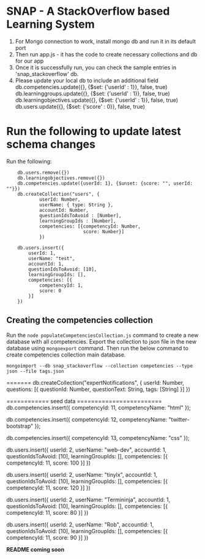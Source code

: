 SNAP - A StackOverflow based Learning System
============================================
1. For Mongo connection to work, install mongo db and run it in its default port
2. Then run app.js - it has the code to create necessary collections and db for our app
3. Once it is successfully run, you can check the sample entries in 'snap_stackoverflow' db.
4. Please update your local db to include an additional field
    db.competencies.update({}, {$set: {'userId' : 1}}, false, true)
    db.learninggroups.update({}, {$set: {'userId' : 1}}, false, true)
    db.learningobjectives.update({}, {$set: {'userId' : 1}}, false, true)
    db.users.update({}, {$set: {'score' : 0}}, false, true)

Run the following to update latest schema changes
=================================================

Run the following:
```
    db.users.remove({})
    db.learningobjectives.remove({})
    db.competencies.update({userId: 1}, {$unset: {score: "", userId: ""}})
    db.createCollection("users", {
            userId: Number,
            userName: { type: String },
            accountId: Number,
            questionIdsToAvoid : [Number],
            learningGroupIds : [Number],
            competencies: [{competencyId: Number,
                            score: Number}]
            })

    db.users.insert({
        userId: 1,
        userName: "test",
        accountId: 1,
        questionIdsToAvoid: [10],
        learningGroupIds: [],
        competencies: [{
            competencyId: 1,
            score: 0
        }]
    })
```

Creating the competencies collection
------------------------------------

Run the `node populateCompetenciesCollection.js` command to create a new database with all competencies. Export the collection to json file in the new database using `mongoexport` command. Then run the below command to create competencies collection main database.
```
mongoimport --db snap_stackoverflow --collection competencies --type json --file tags.json
```
=======
    db.createCollection("expertNotifications", {
            userId: Number,
            questions: [{
                questionId: Number,
                questionText: String,
                tags: [String]
            }]
            })


============ seed data ========================
db.competencies.insert({
    competencyId: 11,
    competencyName: "html"
});

db.competencies.insert({
    competencyId: 12,
    competencyName: "twitter-bootstrap"
});

db.competencies.insert({
    competencyId: 13,
    competencyName: "css"
});

db.users.insert({
        userId: 2,
        userName: "web-dev",
        accountId: 1,
        questionIdsToAvoid: [10],
        learningGroupIds: [],
        competencies: [{
            competencyId: 11,
            score: 100
        }]
})

db.users.insert({
        userId: 2,
        userName: "tinylx",
        accountId: 1,
        questionIdsToAvoid: [10],
        learningGroupIds: [],
        competencies: [{
            competencyId: 11,
            score: 120
        }]
})

db.users.insert({
        userId: 2,
        userName: "Termininja",
        accountId: 1,
        questionIdsToAvoid: [10],
        learningGroupIds: [],
        competencies: [{
            competencyId: 11,
            score: 80
        }]
})

db.users.insert({
        userId: 2,
        userName: "Rob",
        accountId: 1,
        questionIdsToAvoid: [10],
        learningGroupIds: [],
        competencies: [{
            competencyId: 11,
            score: 90
        }]
})




**README coming soon**
